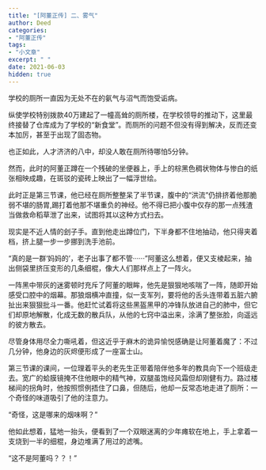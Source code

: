 ```yaml
---
title: "[阿董正传] 二、雾气"
author: Deed
categories:
- "阿董正传"
tags:
- "小文章"
excerpt: " "
date: 2021-06-03
hidden: true
---
```


学校的厕所一直因为无处不在的氨气与沼气而饱受诟病。

纵使学校特别拨款40万建起了一幢高耸的厕所楼，在学校领导的推动下，这里最终接替了仓库成为了学校的“新食堂”。而厕所的问题不但没有得到解决，反而还变本加厉，甚至于出现了固态物。

也正如此，人才济济的八中，却没人敢在厕所待哪怕5分钟。

然而，此时的阿董正蹲在一个残破的坐便器上，手上的棕黑色稠状物体与惨白的纸张相映成趣，在斑驳的瓷砖上映出了一幅浮世绘。

此时正是第三节课，他已经在厕所整整呆了半节课，腹中的“洪流”仍排挤着他那脆弱不堪的肠胃,踢打着他那不堪重负的神经。他不得已把小腹中仅存的那一点残渣当做救命稻草泄了出来，试图将其以这种方式扫去。

现实是不近人情的刽子手。直到他走出蹲位门，下半身都不住地抽动，他只得夹着档，挤上腿一步一步挪到洗手池前。

“真的是一群‘妈妈的’，老子出事了都不管······”阿董这么想着，便又支棱起来，抽出侧袋里挤压变形的几条细棍，像大人们那样点上了一阵火。

一阵黑中带灰的迷雾顿时充斥了阿董的眼眸，他先是狠狠地咳喘了一阵，随即开始感受口腔中的烟幕。那狼烟横冲直撞，似一支军列，要将他的舌头连带着五脏六腑扯出来狠狠批斗一番。他赶忙试着将这些黑盔黑甲的冲锋队放进自己的肺中，但它们却原地解散，化成无数的散兵队，从他的七窍中溢出来，涂满了整张脸，向遥远的彼方散去。

尽管身体用尽全力嘶吼着，但这近乎于麻木的诡异愉悦感确是让阿董着魔了：不过几分钟，他身边的灰烬便形成了一座富士山。

第三节课的课间，一位理着平头的老先生正带着陪伴他多年的教具向下一个班级走去。宽广的蛤膜镜掩不住他眼中的精气神，双腿虽饱经风霜但却刚健有力。路过楼梯间的拐角时，他按照惯例捂住了口鼻，但随后，他却一反常态地走进了厕所：一个奇怪的味道吸引了他的注意力。

“奇怪，这是哪来的烟味啊？”

他如此想着，猛地一抬头，便看到了一个双眼迷离的少年瘫软在地上，手上拿着一支烧到一半的细棍，身边堆满了用过的滤嘴。

“这不是阿董吗？？！”
